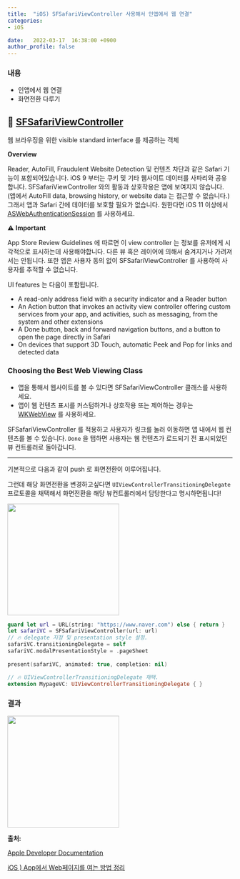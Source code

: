 ```yaml
---
title:  "iOS) SFSafariViewController 사용해서 인앱에서 웹 연결"
categories:
- iOS

date:   2022-03-17  16:38:00 +0900
author_profile: false
---
```

### 내용

- 인앱에서 웹 연결
- 화면전환 다루기

## 🔌 [SFSafariViewController](https://developer.apple.com/documentation/safariservices/sfsafariviewcontroller)

웹 브라우징을 위한 visible standard interface 를 제공하는 객체

**Overview**

Reader, AutoFill, Fraudulent Website Detection 및 컨텐츠 차단과 같은 Safari 기능이 포함되어있습니다. iOS 9 부터는 쿠키 및 기타 웹사이트 데이터를 사파리와 공유합니다. SFSafariViewController 와의 활동과 상호작용은 앱에 보여지지 않습니다. (앱에서 AutoFill data, browsing history, or website data 는 접근할 수 없습니다.) 그래서 앱과 Safari 간에 데이터를 보호할 필요가 없습니다. 원한다면 iOS 11 이상에서 [ASWebAuthenticationSession](https://developer.apple.com/documentation/authenticationservices/aswebauthenticationsession) 를 사용하세요.

⚠️ **Important**

App Store Review  Guidelines 에 따르면 이 view controller 는 정보를 유저에게 시각적으로 표시하는데 사용해야합니다. 다른 뷰 혹은 레이어에 의해서 숨겨지거나 가려져서는 안됩니다. 또한 앱은 사용자 동의 없이 SFSafariViewController 를 사용하여 사용자를 추적할 수  없습니다.

UI features 는 다음이 포함됩니다.

- A read-only address field with a security indicator and a Reader button
- An Action button that invokes an activity view controller offering custom services from your app, and activities, such as messaging, from the system and other extensions
- A Done button, back and forward navigation buttons, and a button to open the page directly in Safari
- On devices that support 3D Touch, automatic Peek and Pop for links and detected data

### Choosing the Best Web Viewing Class

- 앱을 통해서 웹사이트를 볼 수 있다면 SFSafariViewController 클래스를 사용하세요.
- 앱이 웹 컨텐츠 표시를 커스텀하거나 상호작용 또는 제어하는 경우는 [WKWebView](https://developer.apple.com/documentation/webkit/wkwebview) 를 사용하세요.

SFSafariViewController 를 적용하고 사용자가 링크를 눌러 이동하면 앱 내에서 웹 컨텐츠를 볼 수 있습니다. `Done` 을 탭하면 사용자는 웹 컨텐츠가 로드되기 전 표시되었던 뷰 컨트롤러로 돌아갑니다.

---

기본적으로 다음과 같이 push 로 화면전환이 이루어집니다.

그런데 해당 화면전환을 변경하고싶다면 `UIViewControllerTransitioningDelegate` 프로토콜을 채택해서 화면전환을 해당 뷰컨트롤러에서 담당한다고 명시하면됩니다!

<img src="https://user-images.githubusercontent.com/69136340/158759397-ae729ade-3ef3-4abf-be77-1d1c2a268fd3.MP4" width = "250">

```swift
guard let url = URL(string: "https://www.naver.com") else { return }
let safariVC = SFSafariViewController(url: url)
// 🔥 delegate 지정 및 presentation style 설정.
safariVC.transitioningDelegate = self
safariVC.modalPresentationStyle = .pageSheet
                
present(safariVC, animated: true, completion: nil)

// 🔥 UIViewControllerTransitioningDelegate 채택.
extension MypageVC: UIViewControllerTransitioningDelegate { }
```

### 결과

<img src="https://user-images.githubusercontent.com/69136340/158759321-9f98859f-42b2-41fd-ac66-afcc7e9ccef9.MP4" width ="250">

**출처:**

[Apple Developer Documentation](https://developer.apple.com/documentation/safariservices/sfsafariviewcontroller)

[iOS ) App에서 Web페이지를 여는 방법 정리](https://zeddios.tistory.com/375)
